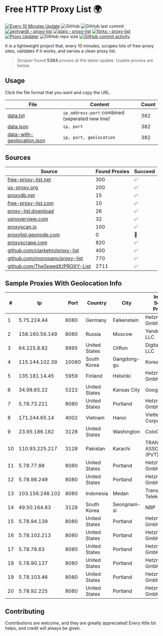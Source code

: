 
# Free HTTP Proxy List 🌍

[![Every 10 Minutes Update](https://github.com/mertguvencli/http-proxy-list/actions/workflows/main.yml/badge.svg?branch=main)](https://github.com/mertguvencli/http-proxy-list/actions/workflows/main.yml)
![GitHub](https://img.shields.io/github/license/mertguvencli/http-proxy-list)
![GitHub last commit](https://img.shields.io/github/last-commit/mertguvencli/http-proxy-list)
[![zevtyardt - proxy-list](https://img.shields.io/static/v1?label=zevtyardt&message=proxy-list&color=blue&logo=github)](https://github.com/zevtyardt/proxy-list "Go to GitHub repo")
[![stars - proxy-list](https://img.shields.io/github/stars/zevtyardt/proxy-list?style=social)](https://github.com/zevtyardt/proxy-list)
[![forks - proxy-list](https://img.shields.io/github/forks/zevtyardt/proxy-list?style=social)](https://github.com/zevtyardt/proxy-list)
[![Proxy Updater](https://github.com/zevtyardt/proxy-list/workflows/Proxy%20Updater/badge.svg)](https://github.com/zevtyardt/proxy-list/actions?query=workflow:"Proxy+Updater")
![GitHub repo size](https://img.shields.io/github/repo-size/zevtyardt/proxy-list)
[![GitHub commit activity](https://img.shields.io/github/commit-activity/m/zevtyardt/proxy-list?logo=commits)](https://github.com/zevtyardt/proxy-list/commits/main)

It is a lightweight project that, every 10 minutes, scrapes lots of free-proxy sites, validates if it works, and serves a clean proxy list.

> Scraper found **5384** proxies at the latest update. Usable proxies are below.

## Usage

Click the file format that you want and copy the URL.

|File|Content|Count|
|----|-------|-----|
|[data.txt](https://raw.githubusercontent.com/mertguvencli/http-proxy-list/main/proxy-list/data.txt)|`ip_address:port` combined (seperated new line)|382|
|[data.json](https://raw.githubusercontent.com/mertguvencli/http-proxy-list/main/proxy-list/data.json)|`ip, port`|382|
|[data-with-geolocation.json](https://raw.githubusercontent.com/mertguvencli/http-proxy-list/main/proxy-list/data-with-geolocation.json)|`ip, port, geolocation`|382|

## Sources

|Source|Found Proxies|Succeed|
|------|-------------|-------|
|[free-proxy-list.net](https://free-proxy-list.net)|300|✅|
|[us-proxy.org](https://www.us-proxy.org)|200|✅|
|[proxydb.net](http://proxydb.net)|15|✅|
|[free-proxy-list.com](https://free-proxy-list.com/?page=&port=&type%5B%5D=http&type%5B%5D=https&up_time=0&search=Search)|10|✅|
|[proxy-list.download](https://www.proxy-list.download/HTTP)|26|✅|
|[vpnoverview.com](https://vpnoverview.com/privacy/anonymous-browsing/free-proxy-servers)|32|✅|
|[proxyscan.io](https://www.proxyscan.io)|100|✅|
|[proxylist.geonode.com](https://proxylist.geonode.com/api/proxy-list?limit=300&page=1&sort_by=lastChecked&sort_type=desc&protocols=http,https)|0|🚫|
|[proxyscrape.com](https://api.proxyscrape.com/v2/?request=displayproxies&protocol=http&timeout=10000&country=all&ssl=all&anonymity=all)|820|✅|
|[github.com/clarketm/proxy-list](https://raw.githubusercontent.com/clarketm/proxy-list/master/proxy-list-raw.txt)|400|✅|
|[github.com/monosans/proxy-list](https://raw.githubusercontent.com/monosans/proxy-list/main/proxies/http.txt)|770|✅|
|[github.com/TheSpeedX/PROXY-List](https://raw.githubusercontent.com/TheSpeedX/PROXY-List/master/http.txt)|2711|✅|


## Sample Proxies With Geolocation Info

|#|Ip|Port|Country|City|Internet Service Provider|
|-|--|----|-------|----|-------------------------|
|1|5.75.224.44|8080|Germany|Falkenstein|Hetzner Online GmbH|
|2|158.160.56.149|8080|Russia|Moscow|Yandex.Cloud LLC|
|3|64.225.8.82|9995|United States|Clifton|DigitalOcean, LLC|
|4|115.144.102.39|10080|South Korea|Gangdong-gu|Korea Telecom|
|5|135.181.14.45|5959|Finland|Helsinki|Hetzner Online GmbH|
|6|34.98.65.22|5222|United States|Kansas City|Google LLC|
|7|5.78.73.221|8080|United States|Portland|Hetzner Online GmbH|
|8|171.244.65.14|4002|Vietnam|Hanoi|Viettel Corporation|
|9|23.95.186.182|3128|United States|Washington|ColoCrossing|
|10|110.93.225.217|3128|Pakistan|Karachi|TRANSWORLD ASSOCIATES (PVT) LIMITED|
|11|5.78.77.88|8080|United States|Portland|Hetzner Online GmbH|
|12|5.78.98.249|8080|United States|Portland|Hetzner Online GmbH|
|13|103.156.248.102|8080|Indonesia|Medan|Trans Media Telekomunikasi|
|14|49.50.164.83|3128|South Korea|Seongnam-si|NBP|
|15|5.78.94.139|8080|United States|Portland|Hetzner Online GmbH|
|16|5.78.102.213|8080|United States|Portland|Hetzner Online GmbH|
|17|5.78.78.63|8080|United States|Portland|Hetzner Online GmbH|
|18|5.78.90.137|8080|United States|Portland|Hetzner Online GmbH|
|19|5.78.103.46|8080|United States|Portland|Hetzner Online GmbH|
|20|5.78.92.225|8080|United States|Portland|Hetzner Online GmbH|



## Contributing

Contributions are welcome, and they are greatly appreciated! Every
little bit helps, and credit will always be given.

